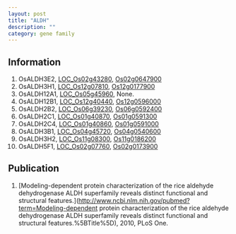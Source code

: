 ```yaml
---
layout: post
title: "ALDH"
description: ""
category: gene family
---
```


## Information
1. OsALDH3E2, [LOC_Os02g43280](http://rice.plantbiology.msu.edu/cgi-bin/ORF_infopage.cgi?orf=LOC_Os02g43280), [Os02g0647900](http://rapdb.dna.affrc.go.jp/viewer/gbrowse_details/irgsp1?name=Os02g0647900)
2. OsALDH3H1, [LOC_Os12g07810](http://rice.plantbiology.msu.edu/cgi-bin/ORF_infopage.cgi?orf=LOC_Os12g07810), [Os12g0177900](http://rapdb.dna.affrc.go.jp/viewer/gbrowse_details/irgsp1?name=Os12g0177900)
3. OsALDH12A1, [LOC_Os05g45960](http://rice.plantbiology.msu.edu/cgi-bin/ORF_infopage.cgi?orf=LOC_Os05g45960), None.
4. OsALDH12B1, [LOC_Os12g40440](http://rice.plantbiology.msu.edu/cgi-bin/ORF_infopage.cgi?orf=LOC_Os12g40440), [Os12g0596000](http://rapdb.dna.affrc.go.jp/viewer/gbrowse_details/irgsp1?name=Os12g0596000)
5. OsALDH2B2, [LOC_Os06g39230](http://rice.plantbiology.msu.edu/cgi-bin/ORF_infopage.cgi?orf=LOC_Os06g39230), [Os06g0592400](http://rapdb.dna.affrc.go.jp/viewer/gbrowse_details/irgsp1?name=Os06g0592400)
6. OsALDH2C1, [LOC_Os01g40870](http://rice.plantbiology.msu.edu/cgi-bin/ORF_infopage.cgi?orf=LOC_Os01g40870), [Os01g0591300](http://rapdb.dna.affrc.go.jp/viewer/gbrowse_details/irgsp1?name=Os01g0591300)
7. OsALDH2C4, [LOC_Os01g40860](http://rice.plantbiology.msu.edu/cgi-bin/ORF_infopage.cgi?orf=LOC_Os01g40860), [Os01g0591000](http://rapdb.dna.affrc.go.jp/viewer/gbrowse_details/irgsp1?name=Os01g0591000)
8. OsALDH3B1, [LOC_Os04g45720](http://rice.plantbiology.msu.edu/cgi-bin/ORF_infopage.cgi?orf=LOC_Os04g45720), [Os04g0540600](http://rapdb.dna.affrc.go.jp/viewer/gbrowse_details/irgsp1?name=Os04g0540600)
9. OsALDH3H2, [LOC_Os11g08300](http://rice.plantbiology.msu.edu/cgi-bin/ORF_infopage.cgi?orf=LOC_Os11g08300), [Os11g0186200](http://rapdb.dna.affrc.go.jp/viewer/gbrowse_details/irgsp1?name=Os11g0186200)
10. OsALDH5F1, [LOC_Os02g07760](http://rice.plantbiology.msu.edu/cgi-bin/ORF_infopage.cgi?orf=LOC_Os02g07760), [Os02g0173900](http://rapdb.dna.affrc.go.jp/viewer/gbrowse_details/irgsp1?name=Os02g0173900)

## Publication
1. [Modeling-dependent protein characterization of the rice aldehyde dehydrogenase ALDH superfamily reveals distinct functional and structural features.](http://www.ncbi.nlm.nih.gov/pubmed?term=Modeling-dependent protein characterization of the rice aldehyde dehydrogenase ALDH superfamily reveals distinct functional and structural features.%5BTitle%5D), 2010, PLoS One.


